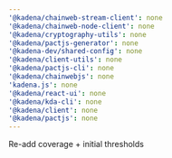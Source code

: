 ```yaml
---
'@kadena/chainweb-stream-client': none
'@kadena/chainweb-node-client': none
'@kadena/cryptography-utils': none
'@kadena/pactjs-generator': none
'@kadena-dev/shared-config': none
'@kadena/client-utils': none
'@kadena/pactjs-cli': none
'@kadena/chainwebjs': none
'kadena.js': none
'@kadena/react-ui': none
'@kadena/kda-cli': none
'@kadena/client': none
'@kadena/pactjs': none
---
```


Re-add coverage + initial thresholds
